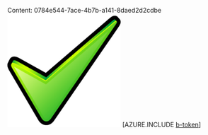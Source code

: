 Content: 0784e544-7ace-4b7b-a141-8daed2d2cdbe![image](1149e762-96ea-4266-85cf-15b9be59b744.png)
[AZURE.INCLUDE [b-token](32bcaf19-44d9-49f2-91e8-1ceb6837f5db.md)]
